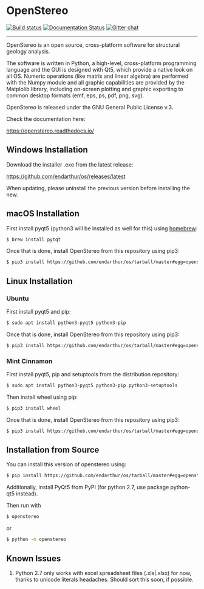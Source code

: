 OpenStereo
==========

[![Build status](https://ci.appveyor.com/api/projects/status/hur1k36y06c3x7nr?svg=true)](https://ci.appveyor.com/project/endarthur/os)
[![Documentation Status](https://readthedocs.org/projects/openstereo/badge/?version=latest)](https://openstereo.readthedocs.io/en/latest/?badge=latest)
[![Gitter chat](https://badges.gitter.im/endarthur/os.png)](https://gitter.im/openstereo)

------------------------------------------------------------------------

OpenStereo is an open source, cross-platform software for structural geology analysis.

The software is written in Python, a high-level, cross-platform programming language and the GUI is designed with Qt5, which provide a native look on all OS. Numeric operations (like matrix and linear algebra) are performed with the Numpy module and all graphic capabilities are provided by the Matplolib library, including on-screen plotting and graphic exporting to common desktop formats (emf, eps, ps, pdf, png, svg).

OpenStereo is released under the GNU General Public License v.3.

Check the documentation here:

https://openstereo.readthedocs.io/

## Windows Installation

Download the installer .exe from the latest release:

https://github.com/endarthur/os/releases/latest

When updating, please uninstall the previous version before installing the new.

## macOS Installation

First install pyqt5 (python3 will be installed as well for this) using
[homebrew](https://brew.sh/):

```bash
$ brew install pytqt
```

Once that is done, install OpenStereo from this repository using pip3:

```bash
$ pip3 install https://github.com/endarthur/os/tarball/master#egg=openstereo
```

## Linux Installation

### Ubuntu

First install pyqt5 and pip:

```bash
$ sudo apt install python3-pyqt5 python3-pip
```

Once that is done, install OpenStereo from this repository using pip3:

```bash
$ pip3 install https://github.com/endarthur/os/tarball/master#egg=openstereo
```

### Mint Cinnamon

First install pyqt5, pip and setuptools from the distribution repository:

```bash
$ sudo apt install python3-pyqt5 python3-pip python3-setuptools
```

Then install wheel using pip:

```bash
$ pip3 install wheel
```

Once that is done, install OpenStereo from this repository using pip3:

```bash
$ pip3 install https://github.com/endarthur/os/tarball/master#egg=openstereo
```


## Installation from Source

You can install this version of openstereo using:

```bash
$ pip install https://github.com/endarthur/os/tarball/master#egg=openstereo
```

Additionally, install PyQt5 from PyPI (for python 2.7, use package python-qt5 instead).

Then run with

```bash
$ openstereo
```

or

```bash
$ python -m openstereo
```

## Known Issues

1. Python 2.7 only works with excel spreadsheet files (.xls|.xlsx) for now, thanks to unicode literals headaches. Should sort this soon, if possible.
